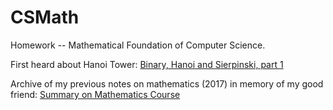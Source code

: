 # CSMath

Homework -- Mathematical Foundation of Computer Science.

First heard about Hanoi Tower: [Binary, Hanoi and Sierpinski, part 1](https://www.bilibili.com/video/BV1rs411Y76X)

Archive of my previous notes on mathematics (2017) in memory of my good friend: [Summary on Mathematics Course](数学课程大总结open.pdf)